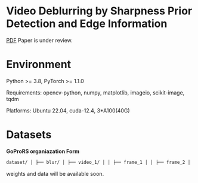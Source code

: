 # Video Deblurring by Sharpness Prior Detection and Edge Information
[PDF](https://arxiv.org/abs/2501.12246)    Paper is under review.

# Environment
Python >= 3.8, PyTorch >= 1.1.0

Requirements: opencv-python, numpy, matplotlib, imageio, scikit-image, tqdm

Platforms: Ubuntu 22.04, cuda-12.4, 3*A100(40G)

# Datasets
**GoProRS organiazation Form**
```bash
dataset/ │ ├── blur/ │ ├── video_1/ │ │ ├── frame_1 │ │ ├── frame_2 │ │ ├── ... │ │ │ ├── video_2/ │ │ ├── frame_1 │ │ ├── frame_2 │ │ ├── ... │ │ │ ├── ... │ │ │ ├── video_n/ │ ├── frame_1 │ ├── frame_2 │ ├── ... │ ├── gt/ │ ├── video_1/ │ │ ├── frame_1 │ │ ├── frame_2 │ │ ├── ... │ │ │ ├── video_2/ │ │ ├── frame_1 │ │ ├── frame_2 │ │ ├── ... │ │ │ ├── ... │ │ │ ├── video_n/ │ ├── frame_1 │ ├── frame_2 │ ├── ... │ ├── label/ │ ├── video_1 │ ├── video_2 │ ├── ... │ ├── video_n
```
weights and data will be available soon.
